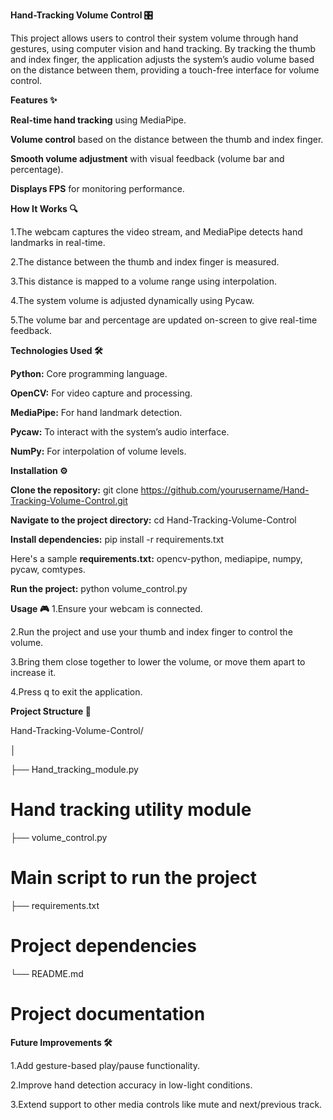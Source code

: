 **Hand-Tracking Volume Control 🎛️**

This project allows users to control their system volume through hand gestures, using computer vision and hand tracking. By tracking the thumb and index finger, the application adjusts the system’s audio volume based on the distance between them, providing a touch-free interface for volume control.

**Features ✨**

**Real-time hand tracking** using MediaPipe.

**Volume control** based on the distance between the thumb and index finger.

**Smooth volume adjustment** with visual feedback (volume bar and percentage).

**Displays FPS** for monitoring performance.

**How It Works 🔍**

1.The webcam captures the video stream, and MediaPipe detects hand landmarks in real-time.

2.The distance between the thumb and index finger is measured.

3.This distance is mapped to a volume range using interpolation.

4.The system volume is adjusted dynamically using Pycaw.

5.The volume bar and percentage are updated on-screen to give real-time feedback.

**Technologies Used 🛠️**

**Python:** Core programming language.

**OpenCV:** For video capture and processing.

**MediaPipe:** For hand landmark detection.

**Pycaw:** To interact with the system’s audio interface.

**NumPy:** For interpolation of volume levels.


**Installation ⚙️**

**Clone the repository:**
git clone https://github.com/yourusername/Hand-Tracking-Volume-Control.git

**Navigate to the project directory:**
cd Hand-Tracking-Volume-Control

**Install dependencies:**
pip install -r requirements.txt

Here's a sample **requirements.txt:**
opencv-python,
mediapipe,
numpy,
pycaw,
comtypes.

**Run the project:**
python volume_control.py

**Usage 🎮**
1.Ensure your webcam is connected.

2.Run the project and use your thumb and index finger to control the volume.

3.Bring them close together to lower the volume, or move them apart to increase it.

4.Press q to exit the application.

**Project Structure 📂**

Hand-Tracking-Volume-Control/

│

├── Hand_tracking_module.py 
# Hand tracking utility module
├── volume_control.py 
# Main script to run the project
├── requirements.txt 
# Project dependencies
└── README.md      
# Project documentation

**Future Improvements 🛠️**

1.Add gesture-based play/pause functionality.

2.Improve hand detection accuracy in low-light conditions.

3.Extend support to other media controls like mute and next/previous track.
